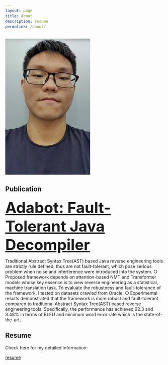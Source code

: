 ```yaml
---
layout: page
title: About
description: resume
permalink: /about/
---
```


<img itemprop="image" class="img-rounded" src="https://raw.githubusercontent.com/unclebob7/geekit/gh-pages/assets/img/selfie.jpg" alt="Your Name">

## Publication

<font color=green size=12>
<a href="https://arxiv.org/pdf/1908.06748.pdf" style="font-weight: bold" color=red>Adabot: Fault-Tolerant Java Decompiler</a>
</font>

Traditional Abstract Syntax Tree(AST) based Java reverse engineering tools are strictly rule defined, thus are not fault-tolerant, which pose serious problem when noise and interference were introduced into the system. ○ Proposed framework depends on attention-based NMT and Transformer models whose key essence is to view reverse engineering as a
statistical, machine translation task. To evaluate the robustness and fault-tolerance of the framework, I tested on datasets crawled from Oracle. ○ Experimental results demonstrated that the framework is more robust and fault-tolerant compared to traditional Abstract Syntax Tree(AST) based reverse engineering tools. Specifically, the performance has achieved 92.3 and 3.48% in terms of BLEU and minimum word error rate which is the state-of-the-art.

## Resume

Check here for my detailed information:

<a href="/resume.pdf" target="_blank">resume</a>
